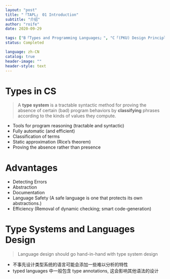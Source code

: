 ```yaml
---
layout: "post"
title: "「TAPL」 01 Introduction"
subtitle: "介绍"
author: "roife"
date: 2020-09-29

tags: ["B「Types and Programming Languages」", "C「(PKU) Design Principles of Programming Languages」"]
status: Completed

language: zh-CN
catalog: true
header-image: ""
header-style: text
---
```


# Types in CS

> A **type system** is a tractable syntactic method for proving the absence of certain (bad) program behaviors by **classifying** phrases according to the kinds of values they compute.

- Tools for program reasoning (tractable and syntactic)
- Fully automatic (and efficient)
- Classification of terms
- Static approximation (Rice’s theorem)
- Proving the absence rather than presence

# Advantages

- Detecting Errors
- Abstraction
- Documentation
- Language Safety (A safe language is one that protects its own abstractions.)
- Efficiency (Removal of dynamic checking; smart code-generation)

# Type Systems and Languages Design

> Language design should go hand-in-hand with type system design

- 不事先设计类型系统的语言可能会添加一些难以分析的特性
- typed languages 中一般包含 type annotations, 这会影响其他语法的设计
